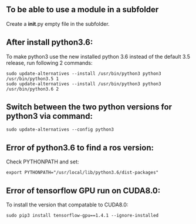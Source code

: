 ## To be able to use a module in a subfolder
Create a __init__.py empty file in the subfolder.

## After install python3.6:
To make python3 use the new installed python 3.6 instead of the default 3.5 release, run following 2 commands:
```
sudo update-alternatives --install /usr/bin/python3 python3 /usr/bin/python3.5 1
sudo update-alternatives --install /usr/bin/python3 python3 /usr/bin/python3.6 2
```
## Switch between the two python versions for python3 via command:
```
sudo update-alternatives --config python3
```
## Error of python3.6 to find a ros version:
Check PYTHONPATH and set:
```
export PYTHONPATH="/usr/local/lib/python3.6/dist-packages"
```
## Error of tensorflow GPU run on CUDA8.0:
To install the version that compatable to CUDA8.0:
```
sudo pip3 install tensorflow-gpu==1.4.1 --ignore-installed
```
